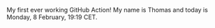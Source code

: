 My first ever working GitHub Action!
My name is Thomas and today is Monday, 8 February, 19:19 CET. 
